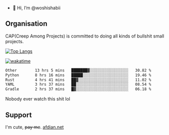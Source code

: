 - 👋 Hi, I’m @woshishabii

## Organisation

CAP(Creep Among Projects) is committed to doing all kinds of bullshit small projects.

[![Top Langs](https://github-readme-stats.vercel.app/api/top-langs/?username=woshishabii&layout=compact)](https://github.com/anuraghazra/github-readme-stats)

[![wakatime](https://wakatime.com/badge/user/34d02784-acc1-4a16-82d7-33fdb53c4ed6.svg)](https://wakatime.com/@34d02784-acc1-4a16-82d7-33fdb53c4ed6)


<!--START_SECTION:waka-->

```txt
Other        13 hrs 5 mins   ███████▓░░░░░░░░░░░░░░░░░   30.82 %
Python       8 hrs 16 mins   █████░░░░░░░░░░░░░░░░░░░░   19.46 %
Rust         4 hrs 41 mins   ██▓░░░░░░░░░░░░░░░░░░░░░░   11.02 %
YAML         3 hrs 37 mins   ██░░░░░░░░░░░░░░░░░░░░░░░   08.54 %
Gradle       2 hrs 37 mins   █▓░░░░░░░░░░░░░░░░░░░░░░░   06.18 %
```

<!--END_SECTION:waka-->

Nobody ever watch this shit lol

## Support
I'm cute, ~~pay me~~.
[afdian.net](https://afdian.com/a/woshishabi)

<!---
woshishabii/woshishabii is a ✨ special ✨ repository because its `README.md` (this file) appears on your GitHub profile.
You can click the Preview link to take a look at your changes.
--->
